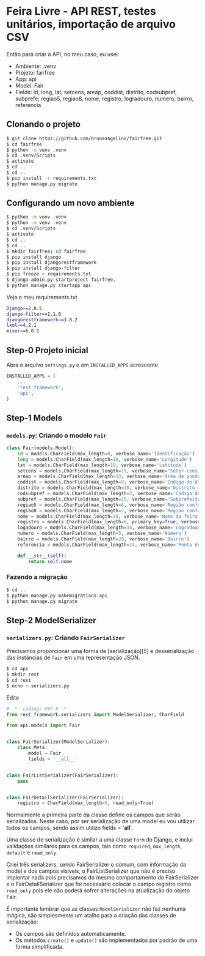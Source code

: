 # Feira Livre - API REST, testes unitários, importação de arquivo CSV

Então para criar a API, no meu caso, eu usei:

* Ambiente: .venv
* Projeto: fairfree
* App: api
* Model: Fair
* Fields: id, long, lat, setcens, areap, coddist, distrito, codsubpref, subprefe, regiao5, regiao8, nome, registro, logradouro, numero, bairro, referencia

## Clonando o projeto

```bash
$ git clone https://github.com/brunaangelino/fairfree.git
$ cd fairfree
$ python -m venv .venv
$ cd .venv/Scripts
$ activate
$ cd ..
$ cd ..
$ pip install -r requirements.txt
$ python manage.py migrate
```

## Configurando um novo ambiente

```bash
$ python -m venv .venv
$ python -m venv .venv
$ cd .venv/Scripts
$ activate
$ cd ..
$ cd ..
$ mkdir fairfree; cd fairfree
$ pip install django
$ pip install djangorestframework
$ pip install django-filter
$ pip freeze > requirements.txt
$ django-admin.py startproject fairfree.
$ python manage.py startapp api
```
Veja o meu requirements.txt

```bash
Django==2.0.5
django-filter==1.1.0
djangorestframework==3.8.2
lxml==4.2.1
mixer==6.0.1
```

## Step-0 Projeto inicial

Abra o arquivo `settings.py` e em `INSTALLED_APPS` acrescente

```python
INSTALLED_APPS = (
	...
    'rest_framework',
    'api',
)
```

## Step-1 Models

### `models.py`: Criando o modelo `Fair`

```python
class Fair(models.Model):
    id = models.CharField(max_length=8, verbose_name='Identificação')
    long = models.CharField(max_length=10, verbose_name='Longitude')
    lat = models.CharField(max_length=10, verbose_name='Latitude')
    setcens = models.CharField(max_length=15, verbose_name='Setor censitário')
    areap = models.CharField(max_length=13, verbose_name='Área de ponderação')
    coddist = models.CharField(max_length=9, verbose_name='Código do distrito')
    distrito = models.CharField(max_length=18, verbose_name='Distrito municipal')
    codsubpref = models.CharField(max_length=2, verbose_name='Código da subprefeitura')
    subpref = models.CharField(max_length=25, verbose_name='Subprefeitura')
    regiao5 = models.CharField(max_length=6, verbose_name='Região conforme divisão do município em 5 áreas')
    regiao8 = models.CharField(max_length=7, verbose_name='Região conforme divisão do município em 8 áreas')
    nome = models.CharField(max_length=30, verbose_name='Nome da feira livre')
    registro = models.CharField(max_length=6, primary_key=True, verbose_name='Registro da feira livre')
    logadouro = models.CharField(max_length=34, verbose_name='Logradouro')
    numero = models.CharField(max_length=5, verbose_name='Número')
    bairro = models.CharField(max_length=20, verbose_name='Bairro')
    referencia = models.CharField(max_length=24, verbose_name='Ponto de referência')

    def __str__(self):
        return self.nome
```

### Fazendo a migração

```bash
$ cd ..
$ python manage.py makemigrations api
$ python manage.py migrate
```

## Step-2 ModelSerializer

### `serializers.py`: Criando `FairSerializer`

Precisamos proporcionar uma forma de [serialização][5] e desserialização das instâncias de `fair` em uma representação JSON.

```bash
$ cd api
$ mkdir rest
$ cd rest
$ echo > serializers.py
```

Edite

```python
# -*- coding: UTF-8 -*-
from rest_framework.serializers import ModelSerializer, CharField

from api.models import Fair


class FairSerializer(ModelSerializer):
    class Meta:
        model = Fair
        fields = '__all__'


class FairListSerializer(FairSerializer):
    pass


class FairDetailSerializer(FairSerializer):
    registro = CharField(max_length=6, read_only=True)
```

Normalmente a primeira parte da classe define os campos que serão serializados. Neste caso, por ser serialização de uma model eu vou utilizar todos os campos, sendo assim utilizo fields = '__all__'.

Uma classe de serialização é similar a uma classe `Form` do Django, e inclui validações similares para os campos, tais como `required`, `max_length`,  `default` e `read_only`.

Criei três serializers, sendo FairSerializer o comum, com informação da model e dos campos visiveis, o FairListSerializer que não é preciso implentar nada pois precisamos do mesmo comportamento do FairSerializer e o FairDetailSerializer que foi necessário colocar o campo registro como `read_only` pois ele não poderá sofrer alterações na atualização do objeto Fair.

É importante lembrar que as classes `ModelSerializer` não faz nenhuma mágica, são simplesmente um atalho para a criação das classes de serialização:
* Os campos são definidos automaticamente.
* Os métodos `create()` e `update()` são implementados por padrão de uma forma simplificada.
